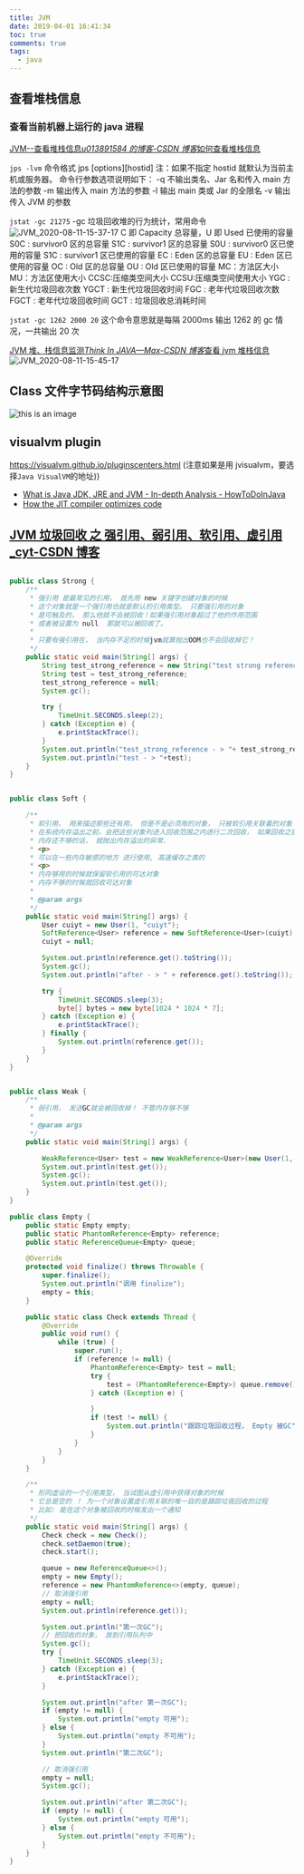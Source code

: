```yaml
---
title: JVM
date: 2019-04-01 16:41:34
toc: true
comments: true
tags:
  - java
---
```


## 查看堆栈信息

### 查看当前机器上运行的 java 进程

[JVM--查看堆栈信息*u013891584 的博客-CSDN 博客*如何查看堆栈信息](https://blog.csdn.net/u013891584/article/details/80983494)

`jps -lvm`
命令格式 jps [options][hostid]
注：如果不指定 hostid 就默认为当前主机或服务器。
命令行参数选项说明如下：
-q 不输出类名、Jar 名和传入 main 方法的参数
-m 输出传入 main 方法的参数
-l 输出 main 类或 Jar 的全限名
-v 输出传入 JVM 的参数

`jstat -gc 21275`
-gc 垃圾回收堆的行为统计，常用命令
![JVM_2020-08-11-15-37-17](https://raw.githubusercontent.com/lyloou/img/develop/img/20210702091905.png)
C 即 Capacity 总容量，U 即 Used 已使用的容量
S0C : survivor0 区的总容量
S1C : survivor1 区的总容量
S0U : survivor0 区已使用的容量
S1C : survivor1 区已使用的容量
EC : Eden 区的总容量
EU : Eden 区已使用的容量
OC : Old 区的总容量
OU : Old 区已使用的容量
MC：方法区大小
MU：方法区使用大小
CCSC:压缩类空间大小
CCSU:压缩类空间使用大小
YGC : 新生代垃圾回收次数
YGCT : 新生代垃圾回收时间
FGC : 老年代垃圾回收次数
FGCT : 老年代垃圾回收时间
GCT : 垃圾回收总消耗时间

`jstat -gc 1262 2000 20`
这个命令意思就是每隔 2000ms 输出 1262 的 gc 情况，一共输出 20 次

[JVM 堆、栈信息监测*Think In JAVA—Max-CSDN 博客*查看 jvm 堆栈信息](https://blog.csdn.net/Daybreak1209/article/details/80540360)
![JVM_2020-08-11-15-45-17](https://raw.githubusercontent.com/lyloou/img/develop/img/20210702091918.png)

## Class 文件字节码结构示意图

![this is an image](https://github.com/lyloou/img/raw/develop/z/20191023193030.png)

## visualvm plugin

https://visualvm.github.io/pluginscenters.html
(注意如果是用 jvisualvm，要选择`Java VisualVM`的地址))

- [What is Java JDK, JRE and JVM - In-depth Analysis - HowToDoInJava](https://howtodoinjava.com/java/basics/jdk-jre-jvm/)
- [How the JIT compiler optimizes code](https://www.ibm.com/support/knowledgecenter/en/SSYKE2_8.0.0/com.ibm.java.vm.80.doc/docs/jit_optimize.html)

## [JVM 垃圾回收 之 强引用、弱引用、软引用、虚引用\_cyt-CSDN 博客](https://blog.csdn.net/qq_41291945/article/details/108549120)

```java

public class Strong {
    /**
     * 强引用 是最常见的引用， 首先用 new 关键字创建对象的时候
     * 这个对象就是一个强引用也就是默认的引用类型。 只要强引用的对象
     * 是可触及的， 那么他就不会被回收！如果强引用对象超过了他的作用范围
     * 或者被设置为 null  那就可以被回收了。
     *
     * 只要有强引用在， 当内存不足的时候jvm就算抛出OOM也不会回收掉它！
     */
    public static void main(String[] args) {
        String test_strong_reference = new String("test strong reference");
        String test = test_strong_reference;
        test_strong_reference = null;
        System.gc();

        try {
            TimeUnit.SECONDS.sleep(2);
        } catch (Exception e) {
            e.printStackTrace();
        }
        System.out.println("test_strong_reference - > "+ test_strong_reference);
        System.out.println("test - > "+test);
    }
}
```

```java

public class Soft {

    /**
     * 软引用， 用来描述那些还有用， 但是不是必须用的对象， 只被软引用关联着的对象
     * 在系统内存溢出之前，会把这些对象列进入回收范围之内进行二次回收， 如果回收之后
     * 内存还不够的话， 就抛出内存溢出的异常.
     * <p>
     * 可以在一些内存敏感的地方 进行使用, 高速缓存之类的
     * <p>
     * 内存够用的时候就保留软引用的可达对象
     * 内存不够的时候就回收可达对象
     *
     * @param args
     */
    public static void main(String[] args) {
        User cuiyt = new User(1, "cuiyt");
        SoftReference<User> reference = new SoftReference<User>(cuiyt);
        cuiyt = null;

        System.out.println(reference.get().toString());
        System.gc();
        System.out.println("after - > " + reference.get().toString());

        try {
            TimeUnit.SECONDS.sleep(3);
            byte[] bytes = new byte[1024 * 1024 * 7];
        } catch (Exception e) {
            e.printStackTrace();
        } finally {
            System.out.println(reference.get());
        }
    }
}


```

```java

public class Weak {
    /**
     * 弱引用， 发送GC就会被回收掉！ 不管内存够不够
     *
     * @param args
     */
    public static void main(String[] args) {

        WeakReference<User> test = new WeakReference<User>(new User(1, "@cuiyut"));
        System.out.println(test.get());
        System.gc();
        System.out.println(test.get());
    }
}


```

```java
public class Empty {
    public static Empty empty;
    public static PhantomReference<Empty> reference;
    public static ReferenceQueue<Empty> queue;

    @Override
    protected void finalize() throws Throwable {
        super.finalize();
        System.out.println("调用 finalize");
        empty = this;
    }

    public static class Check extends Thread {
        @Override
        public void run() {
            while (true) {
                super.run();
                if (reference != null) {
                    PhantomReference<Empty> test = null;
                    try {
                        test = (PhantomReference<Empty>) queue.remove();
                    } catch (Exception e) {

                    }
                    if (test != null) {
                        System.out.println("跟踪垃圾回收过程， Empty 被GC");
                    }
                }
            }
        }
    }

    /**
     * 形同虚设的一个引用类型， 当试图从虚引用中获得对象的时候
     * 它总是空的 ！ 为一个对象设置虚引用关联的唯一目的是跟踪垃圾回收的过程
     * 比如: 能在这个对象被回收的时候发出一个通知
     */
    public static void main(String[] args) {
        Check check = new Check();
        check.setDaemon(true);
        check.start();

        queue = new ReferenceQueue<>();
        empty = new Empty();
        reference = new PhantomReference<>(empty, queue);
        // 取消强引用
        empty = null;
        System.out.println(reference.get());

        System.out.println("第一次GC");
        // 把回收的对象， 放到引用队列中
        System.gc();
        try {
            TimeUnit.SECONDS.sleep(3);
        } catch (Exception e) {
            e.printStackTrace();
        }

        System.out.println("after 第一次GC");
        if (empty != null) {
            System.out.println("empty 可用");
        } else {
            System.out.println("empty 不可用");
        }
        System.out.println("第二次GC");

        // 取消强引用
        empty = null;
        System.gc();

        System.out.println("after 第二次GC");
        if (empty != null) {
            System.out.println("empty 可用");
        } else {
            System.out.println("empty 不可用");
        }
    }
}



```

